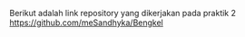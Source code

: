 Berikut adalah link repository yang dikerjakan pada praktik 2 https://github.com/meSandhyka/Bengkel
